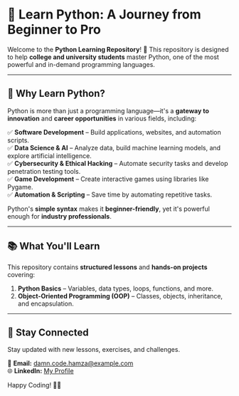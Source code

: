 # 🐍 Learn Python: A Journey from Beginner to Pro

Welcome to the **Python Learning Repository**! 🚀 This repository is designed to help **college and university students** master Python, one of the most powerful and in-demand programming languages.

---

## 🎯 Why Learn Python?

Python is more than just a programming language—it's a **gateway to innovation** and **career opportunities** in various fields, including:

✅ **Software Development** – Build applications, websites, and automation scripts.  
✅ **Data Science & AI** – Analyze data, build machine learning models, and explore artificial intelligence.  
✅ **Cybersecurity & Ethical Hacking** – Automate security tasks and develop penetration testing tools.  
✅ **Game Development** – Create interactive games using libraries like Pygame.  
✅ **Automation & Scripting** – Save time by automating repetitive tasks.  

Python's **simple syntax** makes it **beginner-friendly**, yet it's powerful enough for **industry professionals**.  

---

## 📚 What You'll Learn

This repository contains **structured lessons** and **hands-on projects** covering:

1. **Python Basics** – 
        Variables, 
        data types, 
        loops, 
        functions, 
        and more.
2. **Object-Oriented Programming (OOP)** – 
        Classes, 
        objects, 
        inheritance, 
        and encapsulation.  

---
## 📩 Stay Connected  

Stay updated with new lessons, exercises, and challenges.  

📧 **Email:** damn.code.hamza@example.com  
🌐 **LinkedIn:** [My Profile](https://www.linkedin.com/in/muhammad-hamza-hassaan-29920a25a/)  

Happy Coding! 🚀🐍  
